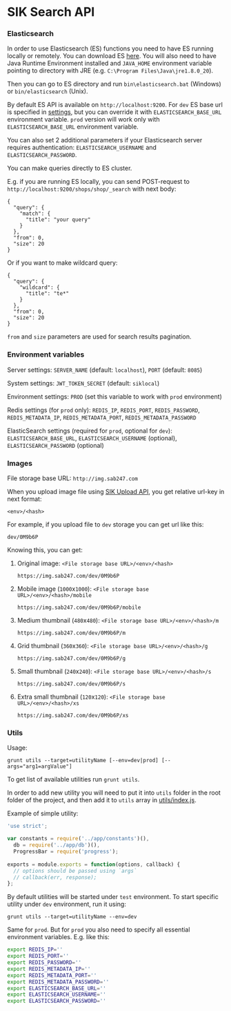 # SIK Search API

### Elasticsearch

In order to use Elasticsearch (ES) functions you need to have ES running locally or remotely. You can download ES [here](https://www.elastic.co/downloads/elasticsearch). You will also need to have Java Runtime Environment installed and `JAVA_HOME` environment variable pointing to directory with JRE (e.g. `C:\Program Files\Java\jre1.8.0_20`).

Then you can go to ES directory and run `bin\elasticsearch.bat` (Windows) or `bin/elasticsearch` (Unix).

By default ES API is available on `http://localhost:9200`. For `dev` ES base url is specified in [settings](https://github.com/JasonH1/ernr-search/blob/master/settings.js), but you can override it with `ELASTICSEARCH_BASE_URL` environment variable. `prod` version will work only with `ELASTICSEARCH_BASE_URL` environment variable.

You can also set 2 additional parameters if your Elasticsearch server requires authentication: `ELASTICSEARCH_USERNAME` and `ELASTICSEARCH_PASSWORD`.

You can make queries directly to ES cluster.

E.g. if you are running ES locally, you can send POST-request to `http://localhost:9200/shops/shop/_search` with next body:

```
{
  "query": {
    "match": {
      "title": "your query"
    }
  },
  "from": 0,
  "size": 20
}
```

Or if you want to make wildcard query:

```
{
  "query": {
    "wildcard": {
      "title": "te*"
    }
  },
  "from": 0,
  "size": 20
}
```

`from` and `size` parameters are used for search results pagination. 


### Environment variables

Server settings: `SERVER_NAME` (default: `localhost`), `PORT` (default: `8085`)

System settings: `JWT_TOKEN_SECRET` (default: `siklocal`)

Environment settings: `PROD` (set this variable to work with `prod` environment)

Redis settings (for `prod` only): `REDIS_IP`, `REDIS_PORT`, `REDIS_PASSWORD`, `REDIS_METADATA_IP`, `REDIS_METADATA_PORT`, `REDIS_METADATA_PASSWORD`

ElasticSearch settings (required for `prod`, optional for `dev`): `ELASTICSEARCH_BASE_URL`, `ELASTICSEARCH_USERNAME` (optional), `ELASTICSEARCH_PASSWORD` (optional)


### Images

File storage base URL: `http://img.sab247.com`

When you upload image file using <a href="https://github.com/JasonH1/sik-upload" target="_blank">SIK Upload API</a>, you get relative url-key in next format:

`<env>/<hash>`

For example, if you upload file to `dev` storage you can get url like this:

`dev/0M9b6P`

Knowing this, you can get:

1. Original image: `<File storage base URL>/<env>/<hash>`

   `https://img.sab247.com/dev/0M9b6P`

2. Mobile image (`1000`x`1000`): `<File storage base URL>/<env>/<hash>/mobile`

   `https://img.sab247.com/dev/0M9b6P/mobile`

3. Medium thumbnail (`480`x`480`): `<File storage base URL>/<env>/<hash>/m`

   `https://img.sab247.com/dev/0M9b6P/m`

4. Grid thumbnail (`360`x`360`): `<File storage base URL>/<env>/<hash>/g`

   `https://img.sab247.com/dev/0M9b6P/g`

5. Small thumbnail (`240`x`240`): `<File storage base URL>/<env>/<hash>/s`

   `https://img.sab247.com/dev/0M9b6P/s`

6. Extra small thumbnail (`120`x`120`): `<File storage base URL>/<env>/<hash>/xs`

   `https://img.sab247.com/dev/0M9b6P/xs`


### Utils

Usage:

`grunt utils --target=utilityName [--env=dev|prod] [--args="arg1=argValue"]`

To get list of available utilities run `grunt utils`.

In order to add new utility you will need to put it into `utils` folder in the root folder of the project, and then add it to `utils` array in [utils/index.js](utils/index.js).

Example of simple utility:

```javascript
'use strict';

var constants = require('../app/constants')(),
  db = require('../app/db')(),
  ProgressBar = require('progress');
  
exports = module.exports = function(options, callback) {
  // options should be passed using `args`
  // callback(err, response);
};
```

By default utilities will be started under `test` environment. To start specific utility under `dev` environment, run it using:

`grunt utils --target=utilityName --env=dev`

Same for `prod`. But for `prod` you also need to specify all essential environment variables. E.g. like this:

```bash
export REDIS_IP=''
export REDIS_PORT=''
export REDIS_PASSWORD=''
export REDIS_METADATA_IP=''
export REDIS_METADATA_PORT=''
export REDIS_METADATA_PASSWORD=''
export ELASTICSEARCH_BASE_URL=''
export ELASTICSEARCH_USERNAME=''
export ELASTICSEARCH_PASSWORD=''
```

